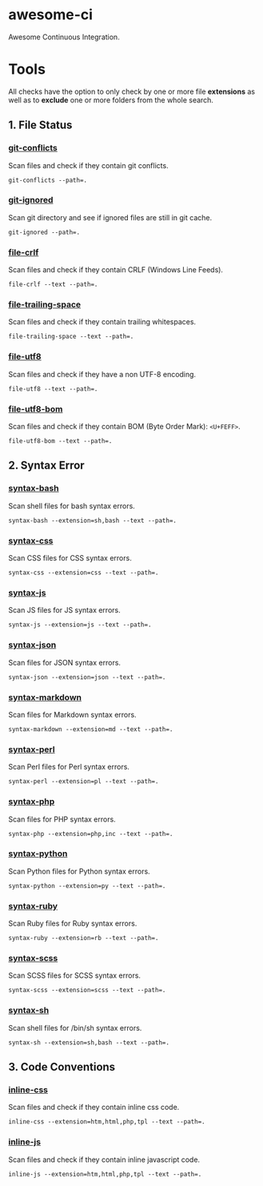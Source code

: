 # awesome-ci

Awesome Continuous Integration.




# Tools

All checks have the option to only check by one or more file **extensions** as well as to **exclude** one or more folders from the whole search.

## 1. File Status

### [git-conflicts](bin/git-conflicts)

Scan files and check if they contain git conflicts.

`git-conflicts --path=.`


### [git-ignored](bin/git-ignored)

Scan git directory and see if ignored files are still in git cache.

`git-ignored --path=.`


### [file-crlf](bin/file-crlf)

Scan files and check if they contain CRLF (Windows Line Feeds).

`file-crlf --text --path=.`


### [file-trailing-space](bin/file-trailing-space)

Scan files and check if they contain trailing whitespaces.

`file-trailing-space --text --path=.`


### [file-utf8](bin/file-utf8)

Scan files and check if they have a non UTF-8 encoding.

`file-utf8 --text --path=.`


### [file-utf8-bom](bin/file-utf8-bom)

Scan files and check if they contain BOM (Byte Order Mark): `<U+FEFF>`.

`file-utf8-bom --text --path=.`


## 2. Syntax Error

### [syntax-bash](bin/syntax-bash)

Scan shell files for bash syntax errors.

`syntax-bash --extension=sh,bash --text --path=.`


### [syntax-css](bin/syntax-css)

Scan CSS files for CSS syntax errors.

`syntax-css --extension=css --text --path=.`


### [syntax-js](bin/syntax-js)

Scan JS files for JS syntax errors.

`syntax-js --extension=js --text --path=.`


### [syntax-json](bin/syntax-json)

Scan files for JSON syntax errors.

`syntax-json --extension=json --text --path=.`


### [syntax-markdown](bin/syntax-markdown)

Scan files for Markdown syntax errors.

`syntax-markdown --extension=md --text --path=.`


### [syntax-perl](bin/syntax-perl)

Scan Perl files for Perl syntax errors.

`syntax-perl --extension=pl --text --path=.`


### [syntax-php](bin/syntax-php)

Scan files for PHP syntax errors.

`syntax-php --extension=php,inc --text --path=.`


### [syntax-python](bin/syntax-python)

Scan Python files for Python syntax errors.

`syntax-python --extension=py --text --path=.`


### [syntax-ruby](bin/syntax-ruby)

Scan Ruby files for Ruby syntax errors.

`syntax-ruby --extension=rb --text --path=.`


### [syntax-scss](bin/syntax-scss)

Scan SCSS files for SCSS syntax errors.

`syntax-scss --extension=scss --text --path=.`


### [syntax-sh](bin/syntax-sh)

Scan shell files for /bin/sh syntax errors.

`syntax-sh --extension=sh,bash --text --path=.`



## 3. Code Conventions

### [inline-css](bin/inline-css)

Scan files and check if they contain inline css code.

`inline-css --extension=htm,html,php,tpl --text --path=.`


### [inline-js](bin/inline-js)

Scan files and check if they contain inline javascript code.

`inline-js --extension=htm,html,php,tpl --text --path=.`


